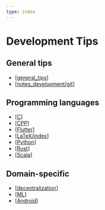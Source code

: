 ```yaml
---
type: index
---
```


# Development Tips

## General tips

- [[general_tips]]
- [[notes_development/git]]

## Programming languages

- [[C]]
- [[CPP]]
- [[Flutter]]
- [[LaTeX/index]]
- [[Python]]
- [[Rust]]
- [[Scala]]

## Domain-specific

- [[decentralization]]
- [[ML]]
- [[Android]]

[//begin]: # "Autogenerated link references for markdown compatibility"
[general_tips]: general_tips.md "General Development Tips"
[notes_development/git]: git.md "Git Tips"
[C]: C.md "C"
[CPP]: CPP.md "C++"
[Flutter]: Flutter.md "Flutter"
[LaTeX/index]: LaTeX/index.md "$\LaTeX$"
[Python]: Python.md "Python"
[Rust]: Rust.md "Rust"
[Scala]: Scala.md "Scala"
[decentralization]: decentralization.md "Decentralization Related"
[ML]: ML.md "Machine Learning"
[Android]: Android.md "Android"
[//end]: # "Autogenerated link references"
